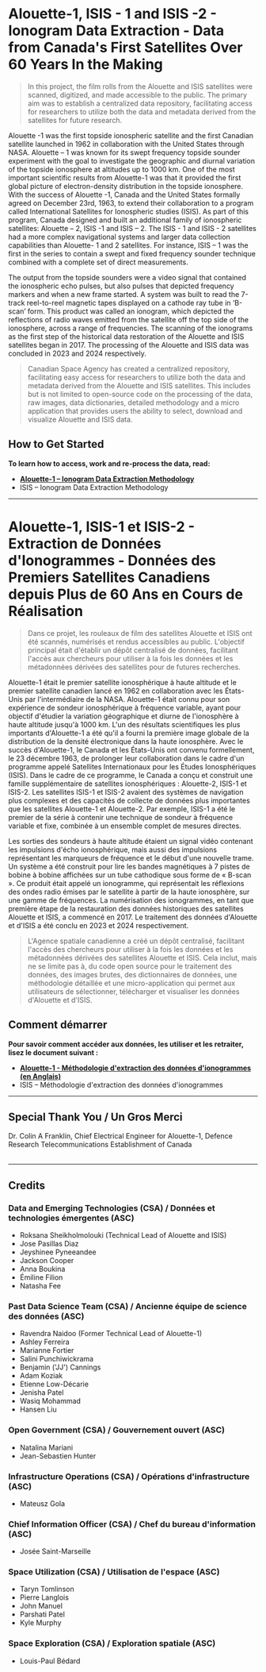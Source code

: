 
# Alouette-1, ISIS - 1 and ISIS -2 - Ionogram Data Extraction - Data from Canada's First Satellites Over 60 Years In the Making

> In this project, the film rolls from the Alouette and ISIS satellites were scanned, digitized, and made accessible to the public. The primary aim was to establish a centralized data repository, facilitating access for researchers to utilize both the data and metadata derived from the satellites for future research.

Alouette -1 was the first topside ionospheric satellite and the first Canadian satellite launched in 1962 in collaboration with the United States through NASA. Alouette – 1 was known for its swept frequency topside sounder experiment with the goal to investigate the geographic and diurnal variation of the topside ionosphere at altitudes up to 1000 km. One of the most important scientific results from Alouette-1 was that it provided the first global picture of electron-density distribution in the topside ionosphere. With the success of Alouette -1, Canada and the United States formally agreed on December 23rd, 1963, to extend their collaboration to a program called International Satellites for Ionospheric studies (ISIS). As part of this program, Canada designed and built an additional family of ionospheric satellites: Alouette – 2, ISIS -1 and ISIS – 2. The ISIS - 1 and ISIS - 2 satellites had a more complex navigational systems and larger data collection capabilities than Alouette- 1 and 2 satellites. For instance, ISIS – 1 was the first in the series to contain a swept and fixed frequency sounder technique combined with a complete set of direct measurements.

The output from the topside sounders were a video signal that contained the ionospheric echo pulses, but also pulses that depicted frequency markers and when a new frame started. A system was built to read the 7-track reel-to-reel magnetic tapes displayed on a cathode ray tube in ‘B-scan’ form. This product was called an ionogram, which depicted the reflections of radio waves emitted from the satellite off the top side of the ionosphere, across a range of frequencies. The scanning of the ionograms as the first step of the historical data restoration of the Alouette and ISIS satellites began in 2017. The processing of the Alouette 
 and ISIS data was concluded in 2023 and 2024 respectively. 

> Canadian Space Agency has created a centralized repository, facilitating easy access for researchers to utilize both the data and metadata derived from the Alouette and ISIS satellites. This includes but is not limited to open-source code on the processing of the data, raw images, data dictionaries, detailed methodology and a micro application that provides users the ability to select, download and visualize Alouette and ISIS data.


## How to Get Started
**To learn how to access, work and re-process the data, read:**

- [**Alouette-1 – Ionogram Data Extraction Methodology**](https://github.com/asc-csa/Alouette_extract/blob/working/documentation/Alouette-1%20-%20Ionogram%20Data%20Extraction%20Methodology-latest_ver.pdf)
- ISIS – Ionogram Data Extraction Methodology
  
---

# Alouette-1, ISIS-1 et ISIS-2 - Extraction de Données d'Ionogrammes - Données des Premiers Satellites Canadiens depuis Plus de 60 Ans en Cours de Réalisation

> Dans ce projet, les rouleaux de film des satellites Alouette et ISIS ont été scannés, numérisés et rendus accessibles au public. L'objectif principal était d'établir un dépôt centralisé de données, facilitant l'accès aux chercheurs pour utiliser à la fois les données et les métadonnées dérivées des satellites pour de futures recherches.

Alouette-1 était le premier satellite ionosphérique à haute altitude et le premier satellite canadien lancé en 1962 en collaboration avec les États-Unis par l'intermédiaire de la NASA. Alouette-1 était connu pour son expérience de sondeur ionosphérique à fréquence variable, ayant pour objectif d'étudier la variation géographique et diurne de l'ionosphère à haute altitude jusqu'à 1000 km. L'un des résultats scientifiques les plus importants d'Alouette-1 a été qu'il a fourni la première image globale de la distribution de la densité électronique dans la haute ionosphère. Avec le succès d'Alouette-1, le Canada et les États-Unis ont convenu formellement, le 23 décembre 1963, de prolonger leur collaboration dans le cadre d'un programme appelé Satellites Internationaux pour les Études Ionosphériques (ISIS). Dans le cadre de ce programme, le Canada a conçu et construit une famille supplémentaire de satellites ionosphériques : Alouette-2, ISIS-1 et ISIS-2. Les satellites ISIS-1 et ISIS-2 avaient des systèmes de navigation plus complexes et des capacités de collecte de données plus importantes que les satellites Alouette-1 et Alouette-2. Par exemple, ISIS-1 a été le premier de la série à contenir une technique de sondeur à fréquence variable et fixe, combinée à un ensemble complet de mesures directes.

Les sorties des sondeurs à haute altitude étaient un signal vidéo contenant les impulsions d'écho ionosphérique, mais aussi des impulsions représentant les marqueurs de fréquence et le début d'une nouvelle trame. Un système a été construit pour lire les bandes magnétiques à 7 pistes de bobine à bobine affichées sur un tube cathodique sous forme de « B-scan ». Ce produit était appelé un ionogramme, qui représentait les réflexions des ondes radio émises par le satellite à partir de la haute ionosphère, sur une gamme de fréquences. La numérisation des ionogrammes, en tant que première étape de la restauration des données historiques des satellites Alouette et ISIS, a commencé en 2017. Le traitement des données d'Alouette et d'ISIS a été conclu en 2023 et 2024 respectivement.

> L'Agence spatiale canadienne a créé un dépôt centralisé, facilitant l'accès des chercheurs pour utiliser à la fois les données et les métadonnées dérivées des satellites Alouette et ISIS. Cela inclut, mais ne se limite pas à, du code open source pour le traitement des données, des images brutes, des dictionnaires de données, une méthodologie détaillée et une micro-application qui permet aux utilisateurs de sélectionner, télécharger et visualiser les données d'Alouette et d'ISIS.


## Comment démarrer

**Pour savoir comment accéder aux données, les utiliser et les retraiter, lisez le document suivant :**

- [**Alouette-1 - Méthodologie d'extraction des données d'ionogrammes (en Anglais)**](https://github.com/asc-csa/Alouette_extract/blob/working/documentation/Alouette-1%20-%20Ionogram%20Data%20Extraction%20Methodology-latest_ver.pdf)
- ISIS – Méthodologie d'extraction des données d'ionogrammes

---

## Special Thank You / Un Gros Merci
Dr. Colin A Franklin, Chief Electrical Engineer for Alouette-1, Defence Research Telecommunications Establishment of Canada
<br>
<br>

---

## Credits
### Data and Emerging Technologies (CSA) / Données et technologies émergentes (ASC) 
- Roksana Sheikholmolouki (Technical Lead of Alouette and ISIS)
- Jose Pasillas Diaz
- Jeyshinee Pyneeandee
- Jackson Cooper
- Anna Boukina
- Émiline Filion
- Natasha Fee

### Past Data Science Team (CSA) / Ancienne équipe de science des données (ASC)
- Ravendra Naidoo (Former Technical Lead of Alouette-1)
- Ashley Ferreira
- Marianne Fortier
- Salini Punchiwickrama
- Benjamin ('JJ') Cannings
- Adam Koziak
-  Etienne Low-Décarie 
- Jenisha Patel  
- Wasiq Mohammad
- Hansen Liu

### Open Government (CSA) / Gouvernement ouvert (ASC)
- Natalina Mariani
- Jean-Sebastien Hunter

### Infrastructure Operations (CSA) / Opérations d'infrastructure (ASC)
- Mateusz Gola

### Chief Information Officer (CSA) / Chef du bureau d'information (ASC)
- Josée Saint-Marseille

### Space Utilization (CSA) / Utilisation de l'espace (ASC)
- Taryn Tomlinson
- Pierre Langlois
- John Manuel
- Parshati Patel
- Kyle Murphy

### Space Exploration (CSA) / Exploration spatiale (ASC)
- Louis-Paul Bédard








